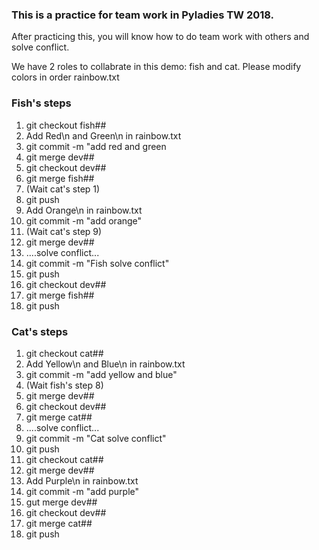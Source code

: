 ### This is a practice for team work in Pyladies TW 2018.
After practicing this, you will know how to do team work with others and solve conflict.

We have 2 roles to collabrate in this demo: fish and cat. Please modify colors in order rainbow.txt 
### Fish's steps
1. git checkout fish##
2. Add Red\n and Green\n in rainbow.txt
3. git commit -m "add red and green
4. git merge dev##
5. git checkout dev##
6. git merge fish##
7. (Wait cat's step 1)
8. git push
9. Add Orange\n in rainbow.txt
10. git commit -m "add orange"
11. (Wait cat's step 9)
12. git merge dev##
13. ....solve conflict...
14. git commit -m "Fish solve conflict"
15. git push
16. git checkout dev##
17. git merge fish##
18. git push

### Cat's steps
1. git checkout cat##
2. Add Yellow\n and Blue\n in rainbow.txt
3. git commit -m "add yellow and blue"
4. (Wait fish's step 8)
5. git merge dev##
6. git checkout dev##
7. git merge cat##
8. ....solve conflict...
9. git commit -m "Cat solve conflict"
10. git push
11. git checkout cat##
12. git merge dev##
13. Add Purple\n in rainbow.txt
14. git commit -m "add purple"
15. gut merge dev##
16. git checkout dev##
17. git merge cat##
18. git push
